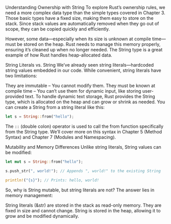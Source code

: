 Understanding Ownership with String
To explore Rust’s ownership rules, we need a more complex data type than the simple types covered in Chapter 3. Those basic types have a fixed size, making them easy to store on the stack. Since stack values are automatically removed when they go out of scope, they can be copied quickly and efficiently.

However, some data—especially when its size is unknown at compile time—must be stored on the heap. Rust needs to manage this memory properly, ensuring it’s cleaned up when no longer needed. The String type is a great example of how Rust handles heap-allocated data.

String Literals vs. String
We’ve already seen string literals—hardcoded string values embedded in our code. While convenient, string literals have two limitations:

They are immutable – You cannot modify them.
They must be known at compile time – You can’t use them for dynamic input, like storing user-provided text.
To handle dynamic text storage, Rust provides the String type, which is allocated on the heap and can grow or shrink as needed. You can create a String from a string literal like this:

```rust
let s = String::from("hello");
```

The `::` (double colon) operator is used to call the from function specifically from the String type. We’ll cover more on this syntax in Chapter 5 (Method Syntax) and Chapter 7 (Modules and Namespacing).

Mutability and Memory Differences
Unlike string literals, String values can be modified:

```rust
let mut s = String::from("hello");

s.push_str(", world!"); // Appends ", world!" to the existing String

println!("{s}"); // Prints: hello, world!
```

So, why is String mutable, but string literals are not? The answer lies in memory management:

String literals (&str) are stored in the stack as read-only memory. They are fixed in size and cannot change.
String is stored in the heap, allowing it to grow and be modified dynamically.
